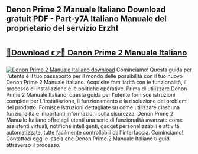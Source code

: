 ## Denon Prime 2 Manuale Italiano Download gratuit PDF - Part-y7A Italiano Manuale del proprietario del servizio Erzht

# <h2><a href="http://dfgiu7.blite.top/?on=Denon+Prime+2+Manuale+Italiano">🔗Download 👉🔴 Denon Prime 2 Manuale Italiano</a></h2>

[![Denon Prime 2 Manuale Italiano download](https://i.imgur.com/lujVjoI.png)](http://dfgiu7.blite.top/?on=Denon+Prime+2+Manuale+Italiano)
Cominciamo! Questa guida per l'utente è il tuo passaporto per il mondo delle possibilità con il tuo nuovo Denon Prime 2 Manuale Italiano. Acquisire familiarità con le funzionalità, il processo di installazione e le politiche operative. Prima di utilizzare Denon Prime 2 Manuale Italiano, questa guida per l'utente fornisce istruzioni complete per L'installazione, il funzionamento e la risoluzione dei problemi del prodotto. Fornisce istruzioni dettagliate su come utilizzare ciascuna funzionalità e importanti informazioni sulla sicurezza. Denon Prime 2 Manuale Italiano offre agli utenti una serie di funzionalità avanzate come assistenti virtuali, notifiche intelligenti, gadget personalizzabili e attività automatizzate, tutte facilmente controllabili dall'interfaccia. Cominciamo! Contattaci oggi e lascia che Denon Prime 2 Manuale Italiano ti guidi attraverso il processo.
